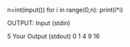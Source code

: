 n=int(input())
for i in range(0,n):
    print(i*i)

OUTPUT:
Input (stdin)

5
Your Output (stdout)
0
1
4
9
16
